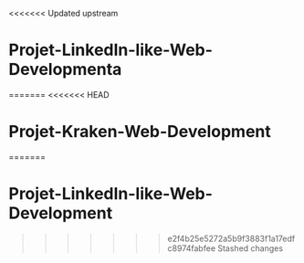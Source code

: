 <<<<<<< Updated upstream
# Projet-LinkedIn-like-Web-Developmenta
=======
<<<<<<< HEAD
# Projet-Kraken-Web-Development
=======
# Projet-LinkedIn-like-Web-Development
>>>>>>> e2f4b25e5272a5b9f3883f1a17edfc8974fabfee
>>>>>>> Stashed changes
